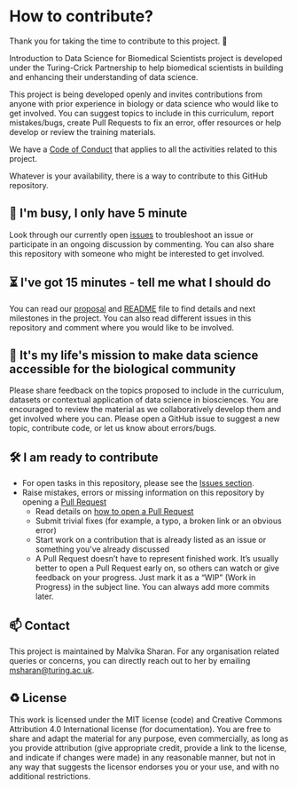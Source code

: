 # How to contribute?

Thank you for taking the time to contribute to this project. 🎉

Introduction to Data Science for Biomedical Scientists project is developed under the Turing-Crick Partnership to help biomedical scientists in building and enhancing their understanding of data science.

This project is being developed openly and invites contributions from anyone with prior experience in biology or data science who would like to get involved.
You can suggest topics to include in this curriculum, report mistakes/bugs, create Pull Requests to fix an error, offer resources or help develop or review the training materials.

We have a [Code of Conduct](./CODE_OF_CONDUCT.md) that applies to all the activities related to this project.

Whatever is your availability, there is a way to contribute to this GitHub repository.

👋 I'm busy, I only have 5 minute
---

Look through our currently open [issues](https://github.com/alan-turing-institute/data-training-for-bioscience/issues) to troubleshoot an issue or participate in an ongoing discussion by commenting.
You can also share this repository with someone who might be interested to get involved.

⏳ I've got 15 minutes - tell me what I should do
---

You can read our [proposal](https://github.com/alan-turing-institute/data-training-for-bioscience/blob/main/proposal/2021-06-ASG-proposal.md) and [README](https://github.com/alan-turing-institute/data-training-for-bioscience/blob/main/README.md) file to find details and next milestones in the project.
You can also read different issues in this repository and comment where you would like to be involved.

🎉 It's my life's mission to make data science accessible for the biological community
---

Please share feedback on the topics proposed to include in the curriculum, datasets or contextual application of data science in biosciences.
You are encouraged to review the material as we collaboratively develop them and get involved where you can.
Please open a GitHub issue to suggest a new topic, contribute code, or let us know about errors/bugs.

🛠 I am ready to contribute 
---

- For open tasks in this repository, please see the [Issues section](https://github.com/alan-turing-institute/data-training-for-bioscience/issues).
- Raise mistakes, errors or missing information on this repository by opening a [Pull Request](https://github.com/alan-turing-institute/data-training-for-bioscience/pulls)
  - Read details on [how to open a Pull Request](https://opensource.guide/how-to-contribute/#opening-a-pull-request)
  - Submit trivial fixes (for example, a typo, a broken link or an obvious error)
  - Start work on a contribution that is already listed as an issue or something you’ve already discussed
  - A Pull Request doesn’t have to represent finished work. It’s usually better to open a Pull Request early on, so others can watch or give feedback on your progress. Just mark it as a “WIP” (Work in Progress) in the subject line. You can always add more commits later.

📫 Contact
---

This project is maintained by Malvika Sharan.
For any organisation related queries or concerns, you can directly reach out to her by emailing [msharan@turing.ac.uk](mailto:msharan@turing.ac.uk).

♻️ License
---

This work is licensed under the MIT license (code) and Creative Commons Attribution 4.0 International license (for documentation). 
You are free to share and adapt the material for any purpose, even commercially, 
as long as you provide attribution (give appropriate credit, provide a link to the license, 
and indicate if changes were made) in any reasonable manner, but not in any way that suggests the 
licensor endorses you or your use, and with no additional restrictions.
